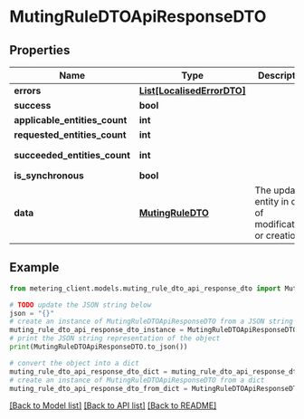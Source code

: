 # MutingRuleDTOApiResponseDTO


## Properties

Name | Type | Description | Notes
------------ | ------------- | ------------- | -------------
**errors** | [**List[LocalisedErrorDTO]**](LocalisedErrorDTO.md) |  | [optional] 
**success** | **bool** |  | [optional] 
**applicable_entities_count** | **int** |  | [optional] 
**requested_entities_count** | **int** |  | [optional] 
**succeeded_entities_count** | **int** |  | [optional] [readonly] 
**is_synchronous** | **bool** |  | [optional] 
**data** | [**MutingRuleDTO**](MutingRuleDTO.md) | The updated entity in case of modifications or creation | [optional] 

## Example

```python
from metering_client.models.muting_rule_dto_api_response_dto import MutingRuleDTOApiResponseDTO

# TODO update the JSON string below
json = "{}"
# create an instance of MutingRuleDTOApiResponseDTO from a JSON string
muting_rule_dto_api_response_dto_instance = MutingRuleDTOApiResponseDTO.from_json(json)
# print the JSON string representation of the object
print(MutingRuleDTOApiResponseDTO.to_json())

# convert the object into a dict
muting_rule_dto_api_response_dto_dict = muting_rule_dto_api_response_dto_instance.to_dict()
# create an instance of MutingRuleDTOApiResponseDTO from a dict
muting_rule_dto_api_response_dto_from_dict = MutingRuleDTOApiResponseDTO.from_dict(muting_rule_dto_api_response_dto_dict)
```
[[Back to Model list]](../README.md#documentation-for-models) [[Back to API list]](../README.md#documentation-for-api-endpoints) [[Back to README]](../README.md)


